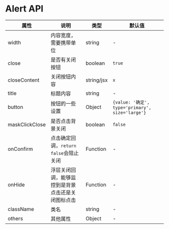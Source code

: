 # Alert API

属性 | 说明 | 类型 | 默认值
-----|-----|-----|------
width | 内容宽度，需要携带单位 | string | -
close | 是否有关闭按钮 | boolean | `true`
closeContent | 关闭按钮内容 | string/jsx | `x`
title | 标题内容 | string | -
button | 按钮的一些设置 | Object | `{value: '确定', type='primary', size='large'}`
maskClickClose | 是否点击背景关闭 | boolean | `false`
onConfirm | 点击确定回调，`return false`会阻止关闭 | Function | -
onHide | 浮层关闭回调，能够监控到是背景点击还是关闭图标点击  | Function | -
className | 类名 | string | -
others | 其他属性 | Object | -